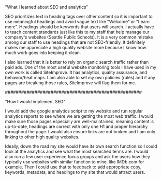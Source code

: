 "What I learned about SEO and analytics"

SEO prioritizes text in heading tags over other content so it is important to use meaningful headings and avoid vague text like "Welcome" or "Learn more". Headings should be keywords that users will search. I actually have to teach content standards just like this to my staff that help manage our company's websites (Seattle Public Schools). It is a very common mistake among our staff to use headings that are not SEO-friendly. It definitely makes me appreciate a high quality website more because I know how much work goes into keeping it clean.

I also learned that it is better to rely on organic search traffic rather than paid ads. One of the most useful website monitoring tools I have used in my own work is called SiteImprove. It has analytics, quality assurance, and behavior/heat maps. I am also able to set my own policies (rules) and if any pages are breaking those rules, SiteImprove will flag them for me.

###################################################

"How I would implement SEO"

I would add the google analytics script to my website and run regular analytics reports to see where we are getting the most web traffic. I would make sure those pages especially are well-maintained, meaning content is up-to-date, headings are correct with only one H1 and proper hierarchy throughout the page. I would also ensure links are not broken and I am only linking to other high quality websites.

Ideally, down the road my site would have its own search function so I could look at the analytics and see what the most searched terms are. I would also run a few user experience focus groups and ask the users how they typically use websites with similar function to mine, like IMDb.com for example. Then I could use that to feedback to add appropriate copy, keywords, metadata, and headings to my site that would attract users. 
